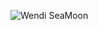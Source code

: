 ![Wendi SeaMoon](https://user-images.githubusercontent.com/91241807/136836576-4c6843cb-62d0-4aa4-9dd8-8e89524646cc.jpg)
